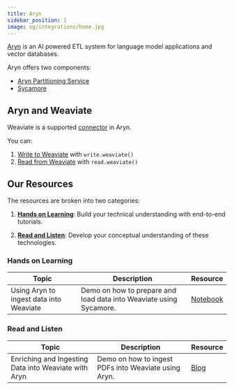 ```yaml
---
title: Aryn
sidebar_position: 1
image: og/integrations/home.jpg
---
```


[Aryn](https://www.aryn.ai/) is an AI powered ETL system for language model applications and vector databases. 

Aryn offers two components:
* [Aryn Partitioning Service](https://sycamore.readthedocs.io/en/stable/aryn_cloud/accessing_the_partitioning_service.html)
* [Sycamore](https://github.com/aryn-ai/sycamore)

## Aryn and Weaviate
Weaviate is a supported [connector](https://sycamore.readthedocs.io/en/stable/sycamore/connectors/weaviate.html) in Aryn.

You can:
1. [Write to Weaviate](https://sycamore.readthedocs.io/en/stable/sycamore/connectors/weaviate.html#writing-to-weaviate) with `write.weaviate()`
2. [Read from Weaviate](https://sycamore.readthedocs.io/en/stable/sycamore/connectors/weaviate.html#reading-from-weaviate) with `read.weaviate()`

## Our Resources 
The resources are broken into two categories: 
1. [**Hands on Learning**](#hands-on-learning): Build your technical understanding with end-to-end tutorials.

2. [**Read and Listen**](#read-and-listen): Develop your conceptual understanding of these technologies.

### Hands on Learning

| Topic | Description | Resource | 
| --- | --- | --- |
| Using Aryn to ingest data into Weaviate | Demo on how to prepare and load data into Weaviate using Sycamore. | [Notebook](https://github.com/weaviate/recipes/blob/main/integrations/data-platforms/aryn/weaviate_blog_post.ipynb) |

### Read and Listen 
| Topic | Description | Resource | 
| --- | --- | --- |
| Enriching and Ingesting Data into Weaviate with Aryn | Demo on how to ingest PDFs into Weaviate using Aryn. | [Blog](https://weaviate.io/blog/sycamore-and-weaviate) |

